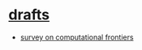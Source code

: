 # [drafts]()

- [survey on computational frontiers](https://emoh46.github.io/blog/drafts/DRAFT_Survey%20on%20Computational%20Frontiers.pdf)
